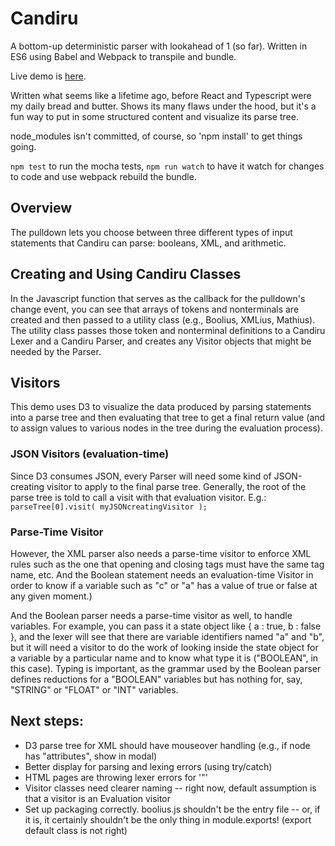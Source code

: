# Candiru
A bottom-up deterministic parser with lookahead of 1 (so far). Written in ES6 using Babel and Webpack to transpile and bundle.

Live demo is [here](https://pbalogh.github.io/candiru/).

Written what seems like a lifetime ago, before React and Typescript were my daily bread and butter. Shows its many flaws under the hood, but it's a fun way to put in some structured content and visualize its parse tree.

node_modules isn't committed, of course, so 'npm install' to get things going.

```npm test``` to run the mocha tests, ```npm run watch``` to have it watch for changes to code and use webpack rebuild the bundle.

## Overview
The pulldown lets you choose between three different types of input statements that Candiru can parse: booleans, XML, and arithmetic.

## Creating and Using Candiru Classes
In the Javascript function that serves as the callback for the pulldown's change event, you can see that arrays of tokens and nonterminals are created and then passed to a utility class (e.g., Boolius, XMLius, Mathius). The utility class passes those token and nonterminal definitions to a Candiru Lexer and a Candiru Parser, and creates any Visitor objects that might be needed by the Parser. 

## Visitors
This demo uses D3 to visualize the data produced by parsing statements into a parse tree and then evaluating that tree to get a final return value (and to assign values to various nodes in the tree during the evaluation process). 
### JSON Visitors (evaluation-time)
Since D3 consumes JSON, every Parser will need some kind of JSON-creating visitor to apply to the final parse tree. Generally, the root of the parse tree is told to call a visit with that evaluation visitor. E.g.:
```parseTree[0].visit( myJSONcreatingVisitor );```


### Parse-Time Visitor
However, the XML parser also needs a parse-time visitor to enforce XML rules such as the one that opening and closing tags must have the same tag name, etc. And the Boolean statement needs an evaluation-time Visitor in order to know if a variable such as "c" or "a" has a value of true or false at any given moment.)

And the Boolean parser needs a parse-time visitor as well, to handle variables. For example, you can pass it a state object like { a : true, b : false }, and the lexer will see that there are variable identifiers named "a" and "b", but it will need a visitor to do the work of looking inside the state object for a variable by a particular name and to know what type it is ("BOOLEAN", in this case). Typing is important, as the grammar used by the Boolean parser defines reductions for a "BOOLEAN" variables but has nothing for, say, "STRING" or "FLOAT" or "INT" variables.

## Next steps: 
  - D3 parse tree for XML should have mouseover handling (e.g., if node has "attributes", show in modal)
  - Better display for parsing and lexing errors (using try/catch)
  - HTML pages are throwing lexer errors for '"'
  - Visitor classes need clearer naming -- right now, default assumption is that a visitor is an Evaluation visitor
  - Set up packaging correctly. boolius.js shouldn't be the entry file -- or, if it is, it certainly shouldn't be the only thing in module.exports! (export default class is not right)
  
